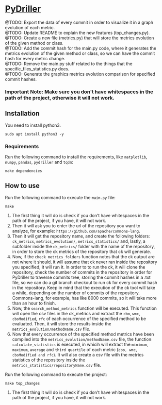 # [PyDriller](https://github.com/BrenoFariasdaSilva/Scientific-Research/tree/main/PyDriller)
@TODO: Export the data of every commit in order to visualize it in a graph evolution of each metric.  
@TODO: Update README to explain the new features (top_changes.py).   
@TODO: Create a new file (metrics.py) that will store the metrics evolution of the given method or class.  
@TODO: Add the commit hash for the main.py code, where it generates the metrics evolution of the given method or class, so we can have the commit hash for every metric change.  
@TODO: Remove the main.py stuff related to the things that the specific_files_statistics.py does.  
@TODO: Generate the graphics metrics evolution comparison for specified commit hashes.  

### Important Note: Make sure you don't have whitespaces in the path of the project, otherwise it will not work.

## Installation
You need to install python3.  
```
sudo apt install python3 -y
```
	
### Requirements
Run the following command to install the requirements, like ```matplotlib```, ```numpy```, ```pandas```, ```pydriller``` and ```tqdm```:  
```
make dependencies
```
	
## How to use  
Run the following command to execute the `main.py` file:
```
make
```
1. The first thing it will do is check if you don't have whitespaces in the path of the project, if you have, it will not work.  
2. Then it will ask you to enter the url of the repository you want to analyze, for example: ```https://github.com/apache/commons-lang```.
3. Then it will get the repository name, and create the following folders: ```ck_metrics```, ```metrics_evolution/```, ```metrics_statistics/``` and, lastly, a subfolder inside the ```ck_metrics/``` folder with the name of the repository, in order to store the ck metrics of the repository that ck will generate. 
4. Now, if the `check_metrics_folders` function notes that the ck output are not where it should, it will assume that ck never ran inside the repository you specified, it will run it. In order to to run the ck, it will clone the repository, check the number of commits in the repository in order for PyDriller to traverse commits tree, storing the commit hashes in a .txt file, so we can do a git branch checkout to run ck for every commit hash in the repository. Keep in mind that the execution of the ck tool will take a while, depending on the number of commits of the repository. Commons-lang, for example, has like 8000 commits, so it will take more than an hour to finish.
5. Now, the `search_method_metrics` function will be executed. This function will open the csv files in the ck_metrics and extract the `cbo`, `wmc`, `cboModified`, `rfc` of each occurrence of the specified method to be evaluated. Then, it will store the results inside the `metrics_evolution/methodName.csv` file.
6. Now that every occurrence of the specified method metrics have been compiled into the `metrics_evolution/methodName.csv` file, the function `calculate_statistics` is executed, in whicih will extract the `minimum`, `maximum`, `average` and `third quartile` of each metric (`cbo, wmc, cboModified and rfc`). It will also create a csv file with the metrics statistics of the repository inside the `metrics_statistics/repositoryName.csv` file.

Run the following command to execute the project:
```
make top_changes
```
1. The first thing it will do is check if you don't have whitespaces in the path of the project, if you have, it will not work.